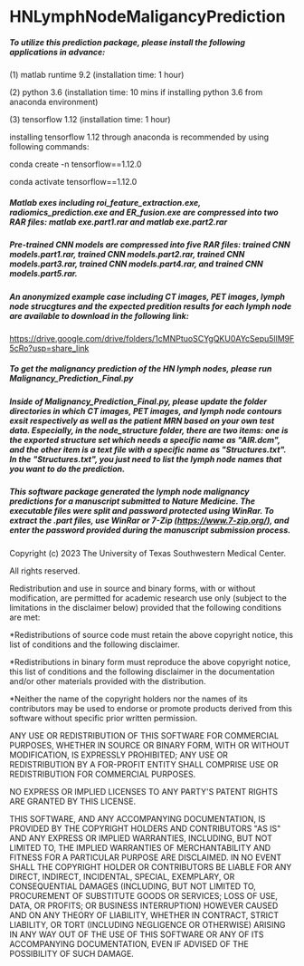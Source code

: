# HNLymphNodeMaligancyPrediction

##### To utilize this prediction package, please install the following applications in advance:

(1) matlab runtime 9.2 (installation time: 1 hour)

(2) python 3.6 (installation time: 10 mins if installing python 3.6 from anaconda environment) 

(3) tensorflow 1.12 (installation time: 1 hour)

installing tensorflow 1.12 through anaconda is recommended by using following commands:

conda create -n tensorflow==1.12.0

conda activate tensorflow==1.12.0

##### Matlab exes including roi_feature_extraction.exe, radiomics_prediction.exe and ER_fusion.exe are compressed into two RAR files: matlab exe.part1.rar and matlab exe.part2.rar

##### Pre-trained CNN models are compressed into five RAR files: trained CNN models.part1.rar, trained CNN models.part2.rar, trained CNN models.part3.rar, trained CNN models.part4.rar, and trained CNN models.part5.rar.

##### An anonymized example case including CT images, PET images, lymph node strucgtures and the expected predition results for each lymph node are available to download in the following link:

https://drive.google.com/drive/folders/1cMNPtuoSCYgQKU0AYcSepu5llM9F5cRo?usp=share_link     

##### To get the malignancy prediction of the HN lymph nodes, please run Malignancy_Prediction_Final.py

##### Inside of Malignancy_Prediction_Final.py, please update the folder directories in which CT images, PET images, and lymph node contours exsit respectively as well as the patient MRN based on your own test data. Especially, in the node_structure folder, there are two items: one is the exported structure set which needs a specific name as "AIR.dcm", and the other item is a text file with a specific name as "Structures.txt". In the "Structures.txt", you just need to list the lymph node names that you want to do the prediction. 

##### This software package generated the lymph node malignancy predictions for a manuscript submitted to Nature Medicine. The executable files were split and password protected using WinRar. To extract the .part files, use WinRar or 7-Zip (https://www.7-zip.org/), and enter the password provided during the manuscript submission process.

Copyright (c) 2023 The University of Texas Southwestern Medical Center.

All rights reserved.

Redistribution and use in source and binary forms, with or without modification, are permitted for academic research use only (subject to the limitations in the disclaimer below) provided that the following conditions are met: 

*Redistributions of source code must retain the above copyright notice, this list of conditions and the following disclaimer.

*Redistributions in binary form must reproduce the above copyright notice, this list of conditions and the following disclaimer in the documentation and/or other materials provided with the distribution.

*Neither the name of the copyright holders nor the names of its contributors may be used to endorse or promote products derived from this software without specific prior written permission.

ANY USE OR REDISTRIBUTION OF THIS SOFTWARE FOR COMMERCIAL PURPOSES, WHETHER IN SOURCE OR BINARY FORM, WITH OR WITHOUT MODIFICATION, IS EXPRESSLY PROHIBITED; ANY USE OR REDISTRIBUTION BY A FOR-PROFIT ENTITY SHALL COMPRISE USE OR REDISTRIBUTION FOR COMMERCIAL PURPOSES.

NO EXPRESS OR IMPLIED LICENSES TO ANY PARTY'S PATENT RIGHTS ARE GRANTED BY THIS LICENSE. 

THIS SOFTWARE, AND ANY ACCOMPANYING DOCUMENTATION, IS PROVIDED BY THE COPYRIGHT HOLDERS AND CONTRIBUTORS "AS IS" AND ANY EXPRESS OR IMPLIED WARRANTIES, INCLUDING, BUT NOT LIMITED TO, THE IMPLIED WARRANTIES OF MERCHANTABILITY AND FITNESS FOR A PARTICULAR PURPOSE ARE DISCLAIMED. IN NO EVENT SHALL THE COPYRIGHT HOLDER OR CONTRIBUTORS BE LIABLE FOR ANY DIRECT, INDIRECT, INCIDENTAL, SPECIAL, EXEMPLARY, OR CONSEQUENTIAL DAMAGES (INCLUDING, BUT NOT LIMITED TO, PROCUREMENT OF SUBSTITUTE GOODS OR SERVICES; LOSS OF USE, DATA, OR PROFITS; OR BUSINESS INTERRUPTION) HOWEVER CAUSED AND ON ANY THEORY OF LIABILITY, WHETHER IN CONTRACT, STRICT LIABILITY, OR TORT (INCLUDING NEGLIGENCE OR OTHERWISE) ARISING IN ANY WAY OUT OF THE USE OF THIS SOFTWARE OR ANY OF ITS ACCOMPANYING DOCUMENTATION, EVEN IF ADVISED OF THE POSSIBILITY OF SUCH DAMAGE.

